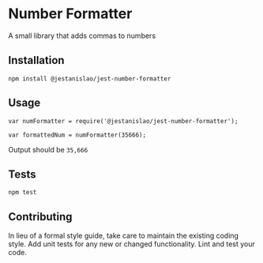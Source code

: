 Number Formatter
=========

A small library that adds commas to numbers

## Installation

  `npm install @jestanislao/jest-number-formatter`

## Usage

    var numFormatter = require('@jestanislao/jest-number-formatter');

    var formattedNum = numFormatter(35666);
  
  
  Output should be `35,666`


## Tests

  `npm test`

## Contributing

In lieu of a formal style guide, take care to maintain the existing coding style. Add unit tests for any new or changed functionality. Lint and test your code.

